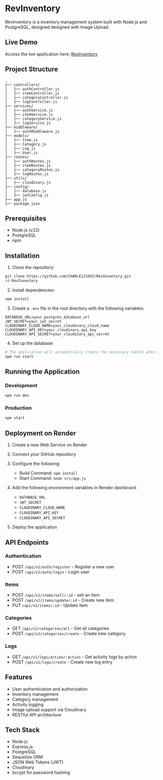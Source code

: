 # RevInventory

RevInventory is a inventory management system built with Node.js and PostgreSQL, designed designed with Image Upload.

## Live Demo
Access the live application here: [RevInventory](https://revinventory.onrender.com/)

## Project Structure
```
.
├── controllers/
│   ├── authController.js
│   ├── itemController.js
│   ├── categoryController.js
│   ├── logController.js
├── services/
│   ├── authService.js
│   ├── itemService.js
│   ├── categoryService.js
│   ├── logService.js
├── middleware/
│   ├── authMiddleware.js
├── models/
│   ├── Item.js
│   ├── Category.js
│   ├── Log.js
│   ├── User.js
├── routes/
│   ├── authRoutes.js
│   ├── itemRoutes.js
│   ├── categoryRoutes.js
│   ├── logRoutes.js
├── utils/
│   ├── cloudinary.js
├── config/
│   ├── database.js
│   ├── jwtConfig.js
├── app.js
├── package.json
```

## Prerequisites
- Node.js (v22)
- PostgreSQL
- npm

## Installation

1. Clone the repository:
```bash
git clone https://github.com/CHARLE123455/RevInventory.git
cd RevInventory
```

2. Install dependencies:
```bash
npm install
```

3. Create a `.env` file in the root directory with the following variables:
```env
DATABASE_URL=your_postgres_database_url
JWT_SECRET=your_jwt_secret
CLOUDINARY_CLOUD_NAME=your_cloudinary_cloud_name
CLOUDINARY_API_KEY=your_cloudinary_api_key
CLOUDINARY_API_SECRET=your_cloudinary_api_secret
```

4. Set up the database:
```bash
# The application will automatically create the necessary tables when started
npm run start
```

## Running the Application

### Development
```bash
npm run dev
```

### Production
```bash
npm start
```

## Deployment on Render

1. Create a new Web Service on Render
2. Connect your GitHub repository
3. Configure the following:
   - Build Command: `npm install`
   - Start Command: `node src/app.js`

4. Add the following environment variables in Render dashboard:
   - `DATABASE_URL`
   - `JWT_SECRET`
   - `CLOUDINARY_CLOUD_NAME`
   - `CLOUDINARY_API_KEY`
   - `CLOUDINARY_API_SECRET`

5. Deploy the application

## API Endpoints

### Authentication
- POST `/api/v1/auth/register` - Register a new user
- POST `/api/v1/auth/login` - Login user

### Items
- POST `/api/v1/items/sell/:id` - sell an item
- POST `/api/v1/items/update/:id` - Create new item
- PUT `/api/v1/items/:id` - Update item
  

### Categories
- GET `/api/v1/categories/all` - Get all categories
- POST `/api/v1/categories/create` - Create new category
  


### Logs
- GET `/api/v1/logs/action/:action` - Get activity logs by action
- POST `/api/v1/logs/create` - Create new log entry

## Features
- User authentication and authorization
- Inventory management
- Category management
- Activity logging
- Image upload support via Cloudinary
- RESTful API architecture

## Tech Stack
- Node.js
- Express.js
- PostgreSQL
- Sequelize ORM
- JSON Web Tokens (JWT)
- Cloudinary
- bcrypt for password hashing

